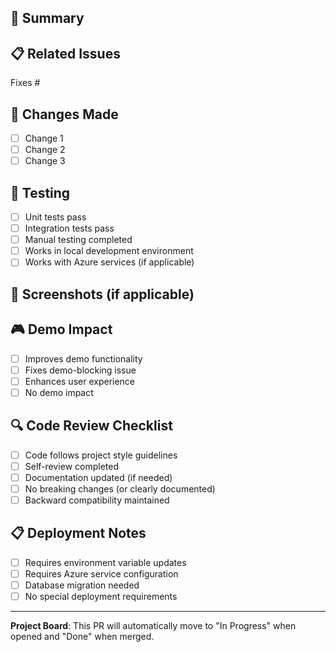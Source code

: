 ## 🎯 Summary

<!-- Provide a brief description of the changes in this PR -->

## 📋 Related Issues

<!-- Link to the issue(s) this PR addresses -->
Fixes #<!-- issue number -->

## 🔄 Changes Made

<!-- List the main changes made in this PR -->
- [ ] Change 1
- [ ] Change 2
- [ ] Change 3

## 🧪 Testing

<!-- Describe how you tested these changes -->
- [ ] Unit tests pass
- [ ] Integration tests pass
- [ ] Manual testing completed
- [ ] Works in local development environment
- [ ] Works with Azure services (if applicable)

## 📸 Screenshots (if applicable)

<!-- Add screenshots for UI changes -->

## 🎮 Demo Impact

<!-- How do these changes affect the hackathon demo? -->
- [ ] Improves demo functionality
- [ ] Fixes demo-blocking issue
- [ ] Enhances user experience
- [ ] No demo impact

## 🔍 Code Review Checklist

- [ ] Code follows project style guidelines
- [ ] Self-review completed
- [ ] Documentation updated (if needed)
- [ ] No breaking changes (or clearly documented)
- [ ] Backward compatibility maintained

## 📋 Deployment Notes

<!-- Any special considerations for deployment -->
- [ ] Requires environment variable updates
- [ ] Requires Azure service configuration
- [ ] Database migration needed
- [ ] No special deployment requirements

---

**Project Board**: This PR will automatically move to "In Progress" when opened and "Done" when merged.

<!-- 
For reviewers:
- Check that changes align with acceptance criteria in linked issue
- Verify demo impact is accurately described
- Test changes in development environment if possible
-->